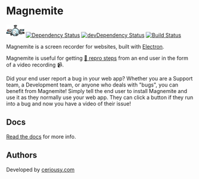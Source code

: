 # Magnemite

![img](img/magnemite.gif)
[![Dependency Status](https://david-dm.org/styfle/magnemite.svg)](https://david-dm.org/styfle/magnemite)
[![devDependency Status](https://david-dm.org/styfle/magnemite/dev-status.svg)](https://david-dm.org/styfle/magnemite#info=devDependencies)
[![Build Status](https://travis-ci.org/styfle/magnemite.svg?branch=master)](https://travis-ci.org/styfle/magnemite)

Magnemite is a screen recorder for websites, built with [Electron](https://electron.atom.io).

Magnemite is useful for getting [🐞 repro steps](https://blogs.msdn.microsoft.com/scottos/2008/08/22/the-value-of-repro-steps-and-why-you-should-care/) from an end user in the form of a video recording 📹.

Did your end user report a bug in your web app? Whether you are a Support team, a Development team, or anyone who deals with "bugs", you can benefit from Magnemite! Simply tell the end user to install Magnemite and use it as they normally use your web app. They can click a button if they run into a bug and now you have a video of their issue!

## Docs

[Read the docs](http://magnemite.ceriously.com) for more info.

## Authors

Developed by [ceriousy.com](https://www.ceriously.com)
